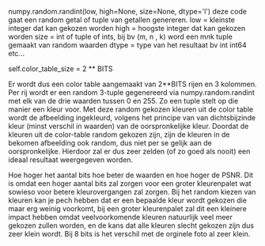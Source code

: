 numpy.random.randint(low, high=None, size=None, dtype='l')
deze code gaat een random getal of tuple van getallen genereren.
low = kleinste integer dat kan gekozen worden
high = hoogste integer dat kan gekozen worden
size = int of tuple of ints, bij bv (m, n , k) word een m*n*k tuple gemaakt van random waarden
dtype = type van het resultaat bv int int64 etc...

self.color_table_size = 2 ** BITS

Er wordt dus een color table aangemaakt van 2**BITS rijen en 3 kolommen. Per rij wordt er een random 3-tuple gegenereerd via numpy.random.randint met elk van de drie waarden tussen 0 en 255. Zo een tuple stelt op die manier een kleur voor. Met deze random gekozen kleuren uit de color table wordt de afbeelding ingekleurd, volgens het principe van van dichtsbijzinde kleur (minst verschil in waarden) van de oorspronkelijke kleur. Doordat de kleuren uit de color-table random gekozen zijn, zijn de kleuren in de bekomen afbeelding ook random, dus niet per se gelijk aan de oorspronkelijke. Hierdoor zal er dus zeer zelden (of zo goed als nooit) een ideaal resultaat weergegeven worden.

Hoe hoger het aantal bits hoe beter de waarden en hoe hoger de PSNR.
Dit is omdat een hoger aantal bits zal zorgen voor een groter kleurenpalet wat sowieso voor betere kleurovergangen zal zorgen.
Bij het random kiezen van kleuren kan je pech hebben dat er een bepaalde kleur wordt gekozen die maar erg weinig voorkomt,
bij een groter kleurenpalet zal dit een kleinere impact hebben omdat veelvoorkomende kleuren natuurlijk veel meer gekozen zullen worden, en de kans dat alle kleuren slecht gekozen zijn dus zeer klein wordt.
Bij 8 bits is het verschil met de orginele foto al zeer klein.
